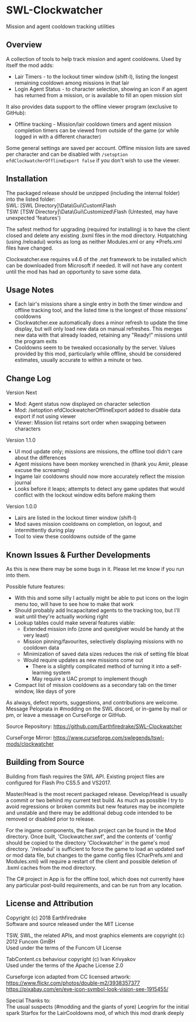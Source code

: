 # SWL-Clockwatcher
Mission and agent cooldown tracking utilities

## Overview
A collection of tools to help track mission and agent cooldowns. Used by itself the mod adds:
+ Lair Timers - to the lockout timer window (shift-l), listing the longest remaining cooldown among missions in that lair
+ Login Agent Status - to character selection, showing an icon if an agent has returned from a mission, or is available to fill an open mission slot

It also provides data support to the offline viewer program (exclusive to GitHub):
+ Offline tracking - Mission/lair cooldown timers and agent mission completion timers can be viewed from outside of the game (or while logged in with a different character)

Some general settings are saved per account. Offline mission lists are saved per character and can be disabled with `/setoption efdClockwatcherOfflineExport false` if you don't wish to use the viewer.

## Installation
The packaged release should be unzipped (including the internal folder) into the listed folder:
<br/>SWL: [SWL Directory]\Data\Gui\Custom\Flash
<br/>TSW: [TSW Directory]\Data\Gui\Customized\Flash (Untested, may have unexpected 'features')

The safest method for upgrading (required for installing) is to have the client closed and delete any existing .bxml files in the mod directory. Hotpatching (using /reloadui) works as long as neither Modules.xml or any *Prefs.xml files have changed.

Clockwatcher.exe requires v4.6 of the .net framework to be installed which can be downloaded from Microsoft if needed. It will not have any content until the mod has had an opportunity to save some data.

## Usage Notes
+ Each lair's missions share a single entry in both the timer window and offline tracking tool, and the listed time is the longest of those missions' cooldowns
+ Clockwatcher.exe automatically does a minor refresh to update the time display, but will only load new data on manual refreshes. This merges new data with that already loaded, retaining any "Ready!" missions until the program exits
+ Cooldowns seem to be tweaked occasionally by the server. Values provided by this mod, particularly while offline, should be considered estimates, usually accurate to within a minute or two.

## Change Log
Version Next
+ Mod: Agent status now displayed on character selection
+ Mod: /setoption efdClockwatcherOfflineExport added to disable data export if not using viewer
+ Viewer: Mission list retains sort order when swapping between characters

Version 1.1.0
+ UI mod update only; missions are missions, the offline tool didn't care about the differences
+ Agent missions have been monkey wrenched in (thank you Amir, please excuse the screaming)
+ Ingame lair cooldowns should now more accurately reflect the mission journal
+ Looks before it leaps; attempts to detect any game updates that would conflict with the lockout window edits before making them

Version 1.0.0
+ Lairs are listed in the lockout timer window (shift-l)
+ Mod saves mission cooldowns on completion, on logout, and intermittently during play
+ Tool to view these cooldowns outside of the game

## Known Issues & Further Developments
As this is new there may be some bugs in it. Please let me know if you run into them.

Possible future features:
+ With this and some silly I actually might be able to put icons on the login menu too, will have to see how to make that work
+ Should probably add Incapacitated agents to the tracking too, but I'll wait until they're actually working right
+ Lookup tables could make several features viable:
  + Extended mission info (zone and questgiver would be handy at the very least)
  + Mission pinning/favourites, selectively displaying missions with no cooldown data
  + Minimization of saved data sizes reduces the risk of setting file bloat
  + Would require updates as new missions come out
    + There is a slightly complicated method of turning it into a self-learning system
	+ May require a UAC prompt to implement though
+ Compact list of mission cooldowns as a secondary tab on the timer window, like days of yore

As always, defect reports, suggestions, and contributions are welcome. Message Peloprata in #modding on the SWL discord, or in-game by mail or pm, or leave a message on CurseForge or GitHub.

Source Repository: https://github.com/Earthfiredrake/SWL-Clockwatcher

CurseForge Mirror: https://www.curseforge.com/swlegends/tswl-mods/clockwatcher

## Building from Source
Building from flash requires the SWL API. Existing project files are configured for Flash Pro CS5.5 and VS2017.

Master/Head is the most recent packaged release. Develop/Head is usually a commit or two behind my current test build. As much as possible I try to avoid regressions or broken commits but new features may be incomplete and unstable and there may be additional debug code intended to be removed or disabled prior to release.

For the ingame components, the flash project can be found in the Mod directory. Once built, 'Clockwatcher.swf', and the contents of 'config' should be copied to the directory 'Clockwatcher' in the game's mod directory. '/reloadui' is sufficient to force the game to load an updated swf or mod data file, but changes to the game config files (CharPrefs.xml and Modules.xml) will require a restart of the client and possible deletion of .bxml caches from the mod directory.

The C# project in App is for the offline tool, which does not currently have any particular post-build requirements, and can be run from any location.

## License and Attribution
Copyright (c) 2018 Earthfiredrake <br/>
Software and source released under the MIT License

TSW, SWL, the related APIs, and most graphics elements are copyright (c) 2012 Funcom GmBH<br/>
Used under the terms of the Funcom UI License<br/>

TabContent.cs behaviour copyright (c) Ivan Krivyakov <br/>
Used under the terms of the Apache License 2.0

Curseforge icon adapted from CC licensed artwork: <br/>
https://www.flickr.com/photos/double-m2/3938357377 <br/>
https://pixabay.com/en/eye-icon-symbol-look-vision-see-1915455/ <br/>

Special Thanks to:<br/>
The usual suspects (#modding and the giants of yore)
Leogrim for the initial spark
Starfox for the LairCooldowns mod, of which this mod drank deeply
